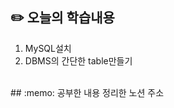 ## :pencil2:  오늘의 학습내용
1. MySQL설치
2. DBMS의 간단한 table만들기
 <br>
## :memo:  공부한 내용 정리한 노션 주소
<https://humble-doom-43e.notion.site/27-24e0aa6702fb469796d103e960e9d7ca?pvs=4>
